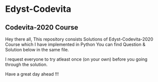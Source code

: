# Edyst-Codevita
## Codevita-2020 Course


Hey there all,
This repository consists Solutions of Edyst-Codevita-2020 Course which I have implemented in Python
You can find Question & Solution below in the same file.

I request everyone to try atleast once (on your own) before you going through the solution.

Have a great day ahead !!!
